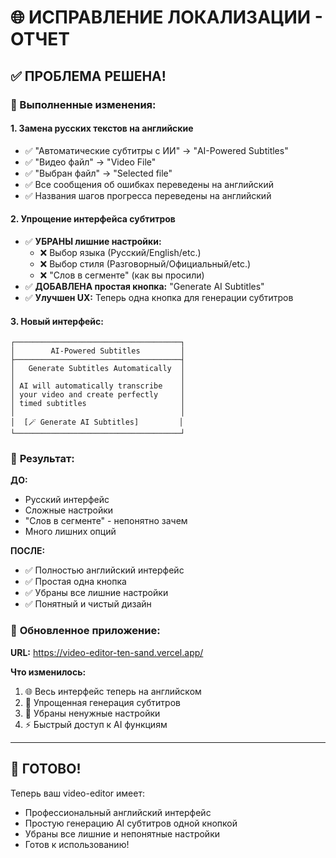 # 🌐 ИСПРАВЛЕНИЕ ЛОКАЛИЗАЦИИ - ОТЧЕТ

## ✅ ПРОБЛЕМА РЕШЕНА!

### 🔧 Выполненные изменения:

#### 1. **Замена русских текстов на английские**
- ✅ "Автоматические субтитры с ИИ" → "AI-Powered Subtitles"
- ✅ "Видео файл" → "Video File"
- ✅ "Выбран файл" → "Selected file"
- ✅ Все сообщения об ошибках переведены на английский
- ✅ Названия шагов прогресса переведены на английский

#### 2. **Упрощение интерфейса субтитров**
- ✅ **УБРАНЫ лишние настройки:**
  - ❌ Выбор языка (Русский/English/etc.)
  - ❌ Выбор стиля (Разговорный/Официальный/etc.)
  - ❌ "Слов в сегменте" (как вы просили)
- ✅ **ДОБАВЛЕНА простая кнопка:** "Generate AI Subtitles"
- ✅ **Улучшен UX:** Теперь одна кнопка для генерации субтитров

#### 3. **Новый интерфейс:**
```
┌─────────────────────────────────────┐
│        AI-Powered Subtitles         │
├─────────────────────────────────────┤
│   Generate Subtitles Automatically  │
│                                     │
│ AI will automatically transcribe    │
│ your video and create perfectly     │
│ timed subtitles                     │
│                                     │
│  [🪄 Generate AI Subtitles]         │
└─────────────────────────────────────┘
```

### 🚀 **Результат:**

**ДО:**
- Русский интерфейс
- Сложные настройки
- "Слов в сегменте" - непонятно зачем
- Много лишних опций

**ПОСЛЕ:**
- ✅ Полностью английский интерфейс
- ✅ Простая одна кнопка
- ✅ Убраны все лишние настройки
- ✅ Понятный и чистый дизайн

### 📱 **Обновленное приложение:**

**URL:** https://video-editor-ten-sand.vercel.app/

**Что изменилось:**
1. 🌐 Весь интерфейс теперь на английском
2. 🎯 Упрощенная генерация субтитров
3. 🧹 Убраны ненужные настройки
4. ⚡ Быстрый доступ к AI функциям

---

## 🎉 ГОТОВО!

Теперь ваш video-editor имеет:
- Профессиональный английский интерфейс
- Простую генерацию AI субтитров одной кнопкой
- Убраны все лишние и непонятные настройки
- Готов к использованию!

